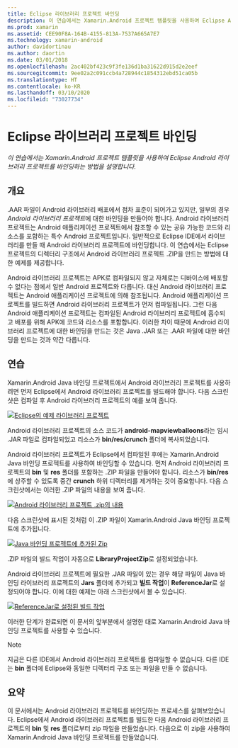 ```yaml
---
title: Eclipse 라이브러리 프로젝트 바인딩
description: 이 연습에서는 Xamarin.Android 프로젝트 템플릿을 사용하여 Eclipse Android 라이브러리 프로젝트를 바인딩하는 방법을 설명합니다.
ms.prod: xamarin
ms.assetid: CEE90F8A-164B-4155-813A-7537A665A7E7
ms.technology: xamarin-android
author: davidortinau
ms.author: daortin
ms.date: 03/01/2018
ms.openlocfilehash: 2ac402bf423c9f3fe136d1ba31622d915d2e2eef
ms.sourcegitcommit: 9ee02a2c091ccb4a728944c1854312ebd51ca05b
ms.translationtype: HT
ms.contentlocale: ko-KR
ms.lasthandoff: 03/10/2020
ms.locfileid: "73027734"
---
```

# <a name="binding-an-eclipse-library-project"></a>Eclipse 라이브러리 프로젝트 바인딩

_이 연습에서는 Xamarin.Android 프로젝트 템플릿을 사용하여 Eclipse Android 라이브러리 프로젝트를 바인딩하는 방법을 설명합니다._

## <a name="overview"></a>개요

.AAR 파일이 Android 라이브러리 배포에서 점차 표준이 되어가고 있지만, 일부의 경우 *Android 라이브러리 프로젝트*에 대한 바인딩을 만들어야 합니다. Android 라이브러리 프로젝트는 Android 애플리케이션 프로젝트에서 참조할 수 있는 공유 가능한 코드와 리소스를 포함하는 특수 Android 프로젝트입니다. 일반적으로 Eclipse IDE에서 라이브러리를 만들 때 Android 라이브러리 프로젝트에 바인딩합니다.
이 연습에서는 Eclipse 프로젝트의 디렉터리 구조에서 Android 라이브러리 프로젝트 .ZIP을 만드는 방법에 대한 예제를 제공합니다.

Android 라이브러리 프로젝트는 APK로 컴파일되지 않고 자체로는 디바이스에 배포할 수 없다는 점에서 일반 Android 프로젝트와 다릅니다. 대신 Android 라이브러리 프로젝트는 Android 애플리케이션 프로젝트에 의해 참조됩니다. Android 애플리케이션 프로젝트를 빌드하면 Android 라이브러리 프로젝트가 먼저 컴파일됩니다. 그런 다음 Android 애플리케이션 프로젝트는 컴파일된 Android 라이브러리 프로젝트에 흡수되고 배포를 위해 APK에 코드와 리소스를 포함합니다. 이러한 차이 때문에 Android 라이브러리 프로젝트에 대한 바인딩을 만드는 것은 Java .JAR 또는 .AAR 파일에 대한 바인딩을 만드는 것과 약간 다릅니다.

## <a name="walkthrough"></a>연습

Xamarin.Android Java 바인딩 프로젝트에서 Android 라이브러리 프로젝트를 사용하려면 먼저 Eclipse에서 Android 라이브러리 프로젝트를 빌드해야 합니다. 다음 스크린샷은 컴파일 후 Android 라이브러리 프로젝트의 예를 보여 줍니다. 

[![Eclipse의 예제 라이브러리 프로젝트](binding-a-library-project-images/build-lib-in-eclipse.png)](binding-a-library-project-images/build-lib-in-eclipse.png#lightbox)

Android 라이브러리 프로젝트의 소스 코드가 **android-mapviewballoons**라는 임시 .JAR 파일로 컴파일되었고 리소스가 **bin/res/crunch** 폴더에 복사되었습니다. 

Android 라이브러리 프로젝트가 Eclipse에서 컴파일된 후에는 Xamarin.Android Java 바인딩 프로젝트를 사용하여 바인딩할 수 있습니다. 먼저 Android 라이브러리 프로젝트의 **bin** 및 **res** 폴더를 포함하는 .ZIP 파일을 만들어야 합니다. 리소스가 **bin/res**에 상주할 수 있도록 중간 **crunch** 하위 디렉터리를 제거하는 것이 중요합니다. 다음 스크린샷에서는 이러한 .ZIP 파일의 내용을 보여 줍니다. 

[![Android 라이브러리 프로젝트 .zip의 내용](binding-a-library-project-images/contents-of-zip-file.png)](binding-a-library-project-images/contents-of-zip-file.png#lightbox)

다음 스크린샷에 표시된 것처럼 이 .ZIP 파일이 Xamarin.Android Java 바인딩 프로젝트에 추가됩니다.

[![Java 바인딩 프로젝트에 추가된 Zip](binding-a-library-project-images/zip-in-binding-project.png)](binding-a-library-project-images/zip-in-binding-project.png#lightbox)

.ZIP 파일의 빌드 작업이 자동으로 **LibraryProjectZip**로 설정되었습니다.

Android 라이브러리 프로젝트에 필요한 .JAR 파일이 있는 경우 해당 파일이 Java 바인딩 라이브러리 프로젝트의 **Jars** 폴더에 추가되고 **빌드 작업**이 **ReferenceJar**로 설정되어야 합니다. 이에 대한 예제는 아래 스크린샷에서 볼 수 있습니다. 

[![ReferenceJar로 설정된 빌드 작업](binding-a-library-project-images/set-to-referencejar.png)](binding-a-library-project-images/set-to-referencejar.png#lightbox)

이러한 단계가 완료되면 이 문서의 앞부분에서 설명한 대로 Xamarin.Android Java 바인딩 프로젝트를 사용할 수 있습니다.

> [!NOTE]
> 지금은 다른 IDE에서 Android 라이브러리 프로젝트를 컴파일할 수 없습니다. 다른 IDE는 **bin** 폴더에 Eclipse와 동일한 디렉터리 구조 또는 파일을 만들 수 없습니다. 

## <a name="summary"></a>요약

이 문서에서는 Android 라이브러리 프로젝트를 바인딩하는 프로세스를 살펴보았습니다. Eclipse에서 Android 라이브러리 프로젝트를 빌드한 다음 Android 라이브러리 프로젝트의 **bin** 및 **res** 폴더로부터 zip 파일을 만들었습니다. 다음으로 이 zip을 사용하여 Xamarin.Android Java 바인딩 프로젝트를 만들었습니다. 

